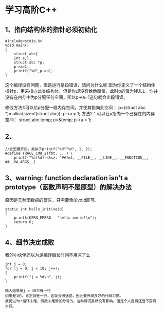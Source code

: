 # 学习高阶C++

## 1、指向结构体的指针必须初始化
```
#include<stdio.h>
void main()
{
	struct abc{
	int a;};
	struct abc *p;
	p->a=1;
	printf("%d",p->a);
}
```
这个编译没有问题，但是运行是段错误，请问为什么呢
因为你定义了一个结构体指针p，用来指向此类结构体，但是你却没有给他赋值，此时p的值为NULL，你并没有在内存中为p分配任何空间，所以p->a=1这句就会出段错误。

修改方法1:可以给p分配一段内存空间，并使其指向此空间：
p=(struct abc *)malloc(sizeof(struct abc));
p->a = 1;
方法2：可以让p指向一个已存在的内存空间：
struct abc temp;
p=&temp;
p->a = 1; 

## 2、
```
//此宏展开后，类似于printf("%d""%d", 1, 2);  
#define TRACE_CMH_2(fmt, ...) \  
    printf("%s(%d)-<%s>: "##fmt, __FILE__, __LINE__, __FUNCTION__, ##__VA_ARGS__) 
```

## 3、warning: function declaration isn’t a prototype（函数声明不是原型）的解决办法
原因是无参函数报的警告，只需要添加void即可。
```
static int hello_init(void)
{
    printk(KERN_EMERG   "hello world!\n");
    return 0;
}
```

## 4、细节决定成败
我的小伙伴还以为是编译器长时间不用凉了么
```
int j = 0;
for (j = 0; j < 10; j++);
{
	printf("j = %d\n", j);
}

输入结果是j = 10只有一行
如果是1的，肯定就是一行，这就会很迷惑。因此要养成良好的代码习惯。
我见过for循环末尾，函数末尾添加分号的，这种情况虽然没有影响，但是个人觉得还是不要有才好。
```


